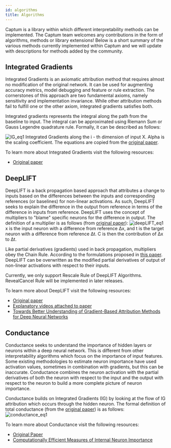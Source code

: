 ```yaml
---
id: algorithms
title: Algorithms
---
```


Captum is a library within which different interpretability methods can be implemented.  The Captum team welcomes any contributions in the form of algorithms, methods or library extensions!  Below is a short summary of the various methods currently implemented within Captum and we will update with descriptions for methods added by the community.

## Integrated Gradients
Integrated Gradients is an axiomatic attribution method that requires almost no modification of the original network. It can be used for augmenting accuracy metrics, model debugging and feature or rule extraction. The cornerstones of this approach are two fundamental axioms, namely sensitivity and implementation invariance. While other attribution methods fail to fulfill one or the other axiom, integrated gradients satisfies both.

Integrated gradients represents the integral along the path from the baseline to input. The integral can be approximated using Riemann Sum or Gauss Legendre quadrature rule. Formally, it can be described as follows:

![IG_eq1](/img/IG_eq1.png)
Integrated Gradients along the i - th dimension of input X. Alpha is the scaling coefficient. The equations are copied from the [original paper](https://arxiv.org/abs/1703.01365).

To learn more about Integrated Gradients visit the following resources:  
- [Original paper](https://arxiv.org/abs/1703.01365)

## DeepLIFT
DeepLIFT is a back propagation based approach that attributes a change to inputs based on the differences between the inputs and corresponding references (or baselines) for non-linear activations.  As such, DeepLIFT seeks to explain the difference in the output from reference in terms of the difference in inputs from reference.  DeepLIFT uses the concept of multipliers to "blame" specific neurons for the difference in output.  The definition of a multiplier is as follows (from [original paper](https://arxiv.org/pdf/1704.02685.pdf)):
![deepLIFT_eq1](/img/deepLIFT_multipliers_eq1.png)
x is the input neuron with a difference from reference Δx, and t is the target neuron with a difference from reference Δt. C is then the contribution of Δx to Δt.

Like partial derivatives (gradients) used in back propagation, multipliers obey the Chain Rule. According to the formulations proposed in [this paper](https://openreview.net/pdf?id=Sy21R9JAW). DeepLIFT can be overwritten as the modified partial derivatives of output of non-linear activations with respect to their inputs.

Currently, we only support Rescale Rule of DeepLIFT Algorithms. RevealCancel Rule will be implemented in later releases.

To learn more about DeepLIFT visit the following resources:  
- [Original paper](https://arxiv.org/abs/1704.02685)  
- [Explanatory videos attached to paper](https://www.youtube.com/playlist?list=PLJLjQOkqSRTP3cLB2cOOi_bQFw6KPGKML)
- [Towards Better Understanding of Gradient-Based Attribution Methods for Deep Neural Networks](https://openreview.net/pdf?id=Sy21R9JAW)

## Conductance
Conductance seeks to understand the importance of hidden layers or neurons within a deep neural network.  This is different from other interpretability algorithms which focus on the importance of input features.  Some existing methodologies to estimate neuron importance have used activation values, sometimes in combination with gradients, but this can be inaccurate.  Conductance combines the neuron activation with the partial derivatives of both the neuron with respect to the input and the output with respect to the neuron to build a more complete picture of neuron importance.  

Conductance builds on Integrated Gradients (IG) by looking at the flow of IG attribution which occurs through the hidden neuron.  The formal definition of total conductance (from the [original paper](https://openreview.net/forum?id=SylKoo0cKm)) is as follows:  
![conductance_eq1](/img/conductance_eq_1.png)  

To learn more about Conductance visit the following resources:  
- [Original Paper](https://openreview.net/forum?id=SylKoo0cKm)  
- [Computationally Efficient Measures of Internal Neuron Importance](https://arxiv.org/pdf/1807.09946.pdf)  

